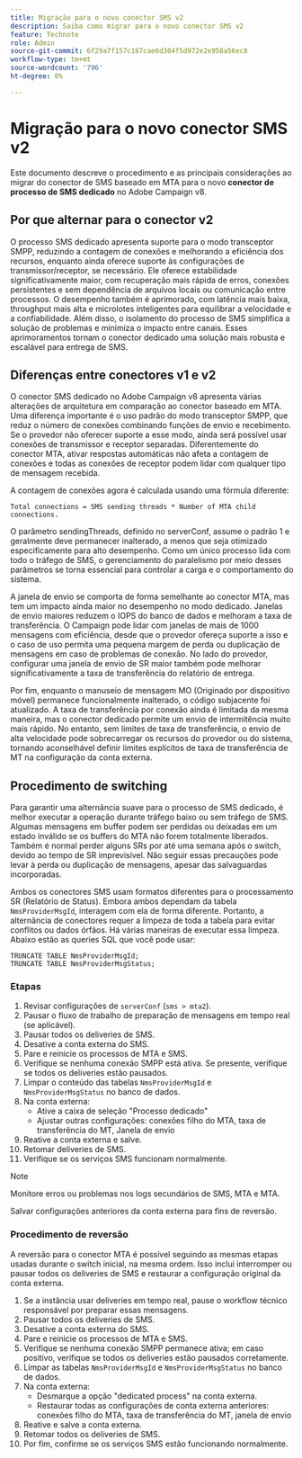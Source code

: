 ```yaml
---
title: Migração para o novo conector SMS v2
description: Saiba como migrar para o novo conector SMS v2
feature: Technote
role: Admin
source-git-commit: 6f29a7f157c167cae6d304f5d972e2e958a56ec8
workflow-type: tm+mt
source-wordcount: '796'
ht-degree: 0%

---
```


# Migração para o novo conector SMS v2

Este documento descreve o procedimento e as principais considerações ao migrar do conector de SMS baseado em MTA para o novo **conector de processo de SMS dedicado** no Adobe Campaign v8.

## Por que alternar para o conector v2

O processo SMS dedicado apresenta suporte para o modo transceptor SMPP, reduzindo a contagem de conexões e melhorando a eficiência dos recursos, enquanto ainda oferece suporte às configurações de transmissor/receptor, se necessário. Ele oferece estabilidade significativamente maior, com recuperação mais rápida de erros, conexões persistentes e sem dependência de arquivos locais ou comunicação entre processos. O desempenho também é aprimorado, com latência mais baixa, throughput mais alta e microlotes inteligentes para equilibrar a velocidade e a confiabilidade. Além disso, o isolamento do processo de SMS simplifica a solução de problemas e minimiza o impacto entre canais. Esses aprimoramentos tornam o conector dedicado uma solução mais robusta e escalável para entrega de SMS.

## Diferenças entre conectores v1 e v2

O conector SMS dedicado no Adobe Campaign v8 apresenta várias alterações de arquitetura em comparação ao conector baseado em MTA. Uma diferença importante é o uso padrão do modo transceptor SMPP, que reduz o número de conexões combinando funções de envio e recebimento. Se o provedor não oferecer suporte a esse modo, ainda será possível usar conexões de transmissor e receptor separadas. Diferentemente do conector MTA, ativar respostas automáticas não afeta a contagem de conexões e todas as conexões de receptor podem lidar com qualquer tipo de mensagem recebida.

A contagem de conexões agora é calculada usando uma fórmula diferente:

```
Total connections = SMS sending threads * Number of MTA child connections. 
```

O parâmetro sendingThreads, definido no serverConf, assume o padrão 1 e geralmente deve permanecer inalterado, a menos que seja otimizado especificamente para alto desempenho. Como um único processo lida com todo o tráfego de SMS, o gerenciamento do paralelismo por meio desses parâmetros se torna essencial para controlar a carga e o comportamento do sistema.

A janela de envio se comporta de forma semelhante ao conector MTA, mas tem um impacto ainda maior no desempenho no modo dedicado. Janelas de envio maiores reduzem o IOPS do banco de dados e melhoram a taxa de transferência. O Campaign pode lidar com janelas de mais de 1000 mensagens com eficiência, desde que o provedor ofereça suporte a isso e o caso de uso permita uma pequena margem de perda ou duplicação de mensagens em caso de problemas de conexão. No lado do provedor, configurar uma janela de envio de SR maior também pode melhorar significativamente a taxa de transferência do relatório de entrega.

Por fim, enquanto o manuseio de mensagem MO (Originado por dispositivo móvel) permanece funcionalmente inalterado, o código subjacente foi atualizado. A taxa de transferência por conexão ainda é limitada da mesma maneira, mas o conector dedicado permite um envio de intermitência muito mais rápido. No entanto, sem limites de taxa de transferência, o envio de alta velocidade pode sobrecarregar os recursos do provedor ou do sistema, tornando aconselhável definir limites explícitos de taxa de transferência de MT na configuração da conta externa.

## Procedimento de switching

Para garantir uma alternância suave para o processo de SMS dedicado, é melhor executar a operação durante tráfego baixo ou sem tráfego de SMS. Algumas mensagens em buffer podem ser perdidas ou deixadas em um estado inválido se os buffers do MTA não forem totalmente liberados. Também é normal perder alguns SRs por até uma semana após o switch, devido ao tempo de SR imprevisível. Não seguir essas precauções pode levar à perda ou duplicação de mensagens, apesar das salvaguardas incorporadas.

Ambos os conectores SMS usam formatos diferentes para o processamento SR (Relatório de Status). Embora ambos dependam da tabela `NmsProviderMsgId`, interagem com ela de forma diferente. Portanto, a alternância de conectores requer a limpeza de toda a tabela para evitar conflitos ou dados órfãos. Há várias maneiras de executar essa limpeza. Abaixo estão as queries SQL que você pode usar:

```
TRUNCATE TABLE NmsProviderMsgId;
TRUNCATE TABLE NmsProviderMsgStatus;
```

### Etapas

1. Revisar configurações de `serverConf` (`sms > mta2`).
1. Pausar o fluxo de trabalho de preparação de mensagens em tempo real (se aplicável).
1. Pausar todos os deliveries de SMS.
1. Desative a conta externa do SMS.
1. Pare e reinicie os processos de MTA e SMS.
1. Verifique se nenhuma conexão SMPP está ativa. Se presente, verifique se todos os deliveries estão pausados.
1. Limpar o conteúdo das tabelas `NmsProviderMsgId` e `NmsProviderMsgStatus` no banco de dados.
1. Na conta externa:
   * Ative a caixa de seleção &quot;Processo dedicado&quot;
   * Ajustar outras configurações: conexões filho do MTA, taxa de transferência do MT, Janela de envio
1. Reative a conta externa e salve.
1. Retomar deliveries de SMS.
1. Verifique se os serviços SMS funcionam normalmente.

>[!NOTE]
>
>Monitore erros ou problemas nos logs secundários de SMS, MTA e MTA.
>
>Salvar configurações anteriores da conta externa para fins de reversão.

### Procedimento de reversão

A reversão para o conector MTA é possível seguindo as mesmas etapas usadas durante o switch inicial, na mesma ordem. Isso inclui interromper ou pausar todos os deliveries de SMS e restaurar a configuração original da conta externa.

1. Se a instância usar deliveries em tempo real, pause o workflow técnico responsável por preparar essas mensagens.
1. Pausar todos os deliveries de SMS.
1. Desative a conta externa do SMS.
1. Pare e reinicie os processos de MTA e SMS.
1. Verifique se nenhuma conexão SMPP permanece ativa; em caso positivo, verifique se todos os deliveries estão pausados corretamente.
1. Limpar as tabelas `NmsProviderMsgId` e `NmsProviderMsgStatus` no banco de dados.
1. Na conta externa:
   * Desmarque a opção &quot;dedicated process&quot; na conta externa.
   * Restaurar todas as configurações de conta externa anteriores: conexões filho do MTA, taxa de transferência do MT, janela de envio
1. Reative e salve a conta externa.
1. Retomar todos os deliveries de SMS.
1. Por fim, confirme se os serviços SMS estão funcionando normalmente.
